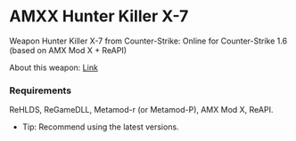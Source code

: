 # AMXX Hunter Killer X-7
Weapon Hunter Killer X-7 from Counter-Strike: Online for Counter-Strike 1.6 (based on AMX Mod X + ReAPI)

About this weapon: [Link](https://cso.fandom.com/wiki/Hunter_Killer_X-7)

### Requirements
ReHLDS, ReGameDLL, Metamod-r (or Metamod-P), AMX Mod X, ReAPI.
* Tip: Recommend using the latest versions.
